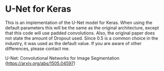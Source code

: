 # U-Net for Keras

This is an implementation of the U-Net model for Keras. When using the default parameters this will be the same as the original architecture, except that this code will use padded convolutions. Also, the original paper does not state the amount of Dropout used. Since 0.5 is a common choice in the industry, it was used as the default value. If you are aware of other differences, please contact me.

U-Net: Convolutional Networks for Image Segmentation (https://arxiv.org/abs/1505.04597)
